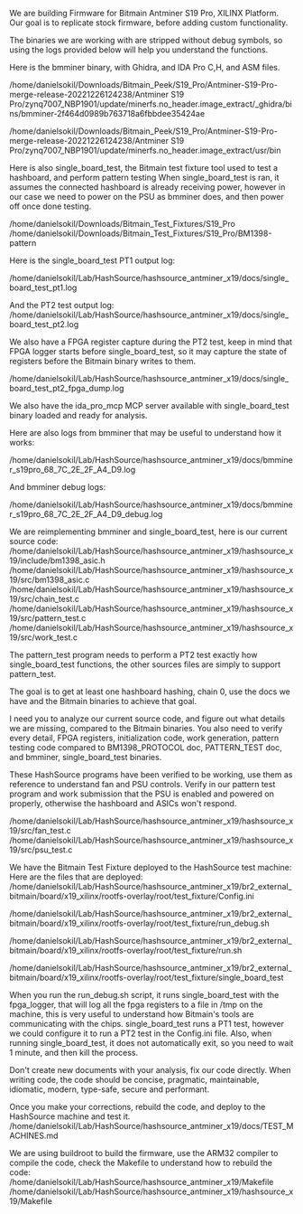 We are building Firmware for Bitmain Antminer S19 Pro, XILINX Platform. Our goal is to replicate stock firmware, before adding custom functionality.

The binaries we are working with are stripped without debug symbols, so using the logs provided below will help you understand the functions.

Here is the bmminer binary, with Ghidra, and IDA Pro C,H, and ASM files.

/home/danielsokil/Downloads/Bitmain_Peek/S19_Pro/Antminer-S19-Pro-merge-release-20221226124238/Antminer S19 Pro/zynq7007_NBP1901/update/minerfs.no_header.image_extract/\_ghidra/bins/bmminer-2f464d0989b763718a6fbbdee35424ae

/home/danielsokil/Downloads/Bitmain_Peek/S19_Pro/Antminer-S19-Pro-merge-release-20221226124238/Antminer S19 Pro/zynq7007_NBP1901/update/minerfs.no_header.image_extract/usr/bin

Here is also single_board_test, the Bitmain test fixture tool used to test a hashboard, and perform pattern testing
When single_board_test is ran, it assumes the connected hashboard is already receiving power, however in our case we need to power on the PSU as bmminer does, and then power off once done testing.

/home/danielsokil/Downloads/Bitmain_Test_Fixtures/S19_Pro
/home/danielsokil/Downloads/Bitmain_Test_Fixtures/S19_Pro/BM1398-pattern

Here is the single_board_test PT1 output log:

/home/danielsokil/Lab/HashSource/hashsource_antminer_x19/docs/single_board_test_pt1.log

And the PT2 test output log:
/home/danielsokil/Lab/HashSource/hashsource_antminer_x19/docs/single_board_test_pt2.log

We also have a FPGA register capture during the PT2 test, keep in mind that FPGA logger starts before single_board_test, so it may capture the state of registers before the Bitmain binary writes to them.

/home/danielsokil/Lab/HashSource/hashsource_antminer_x19/docs/single_board_test_pt2_fpga_dump.log

We also have the ida_pro_mcp MCP server available with single_board_test binary loaded and ready for analysis.

Here are also logs from bmminer that may be useful to understand how it works:

/home/danielsokil/Lab/HashSource/hashsource_antminer_x19/docs/bmminer_s19pro_68_7C_2E_2F_A4_D9.log

And bmminer debug logs:

/home/danielsokil/Lab/HashSource/hashsource_antminer_x19/docs/bmminer_s19pro_68_7C_2E_2F_A4_D9_debug.log

We are reimplementing bmminer and single_board_test, here is our current source code:
/home/danielsokil/Lab/HashSource/hashsource_antminer_x19/hashsource_x19/include/bm1398_asic.h
/home/danielsokil/Lab/HashSource/hashsource_antminer_x19/hashsource_x19/src/bm1398_asic.c
/home/danielsokil/Lab/HashSource/hashsource_antminer_x19/hashsource_x19/src/chain_test.c
/home/danielsokil/Lab/HashSource/hashsource_antminer_x19/hashsource_x19/src/pattern_test.c
/home/danielsokil/Lab/HashSource/hashsource_antminer_x19/hashsource_x19/src/work_test.c

The pattern_test program needs to perform a PT2 test exactly how single_board_test functions, the other sources files are simply to support pattern_test.

The goal is to get at least one hashboard hashing, chain 0, use the docs we have and the Bitmain binaries to achieve that goal.

I need you to analyze our current source code, and figure out what details we are missing, compared to the Bitmain binaries.
You also need to verify every detail, FPGA registers, initialization code, work generation, pattern testing code compared to BM1398_PROTOCOL doc, PATTERN_TEST doc, and bmminer, single_board_test binaries.

These HashSource programs have been verified to be working, use them as reference to understand fan and PSU controls.
Verify in our pattern test program and work submission that the PSU is enabled and powered on properly, otherwise the hashboard and ASICs won't respond.

/home/danielsokil/Lab/HashSource/hashsource_antminer_x19/hashsource_x19/src/fan_test.c
/home/danielsokil/Lab/HashSource/hashsource_antminer_x19/hashsource_x19/src/psu_test.c

We have the Bitmain Test Fixture deployed to the HashSource test machine:
Here are the files that are deployed:
/home/danielsokil/Lab/HashSource/hashsource_antminer_x19/br2_external_bitmain/board/x19_xilinx/rootfs-overlay/root/test_fixture/Config.ini

/home/danielsokil/Lab/HashSource/hashsource_antminer_x19/br2_external_bitmain/board/x19_xilinx/rootfs-overlay/root/test_fixture/run_debug.sh

/home/danielsokil/Lab/HashSource/hashsource_antminer_x19/br2_external_bitmain/board/x19_xilinx/rootfs-overlay/root/test_fixture/run.sh

/home/danielsokil/Lab/HashSource/hashsource_antminer_x19/br2_external_bitmain/board/x19_xilinx/rootfs-overlay/root/test_fixture/single_board_test

When you run the run_debug.sh script, it runs single_board_test with the fpga_logger, that will log all the fpga registers to a file in /tmp on the machine, this is very useful to understand how Bitmain's tools are communicating with the chips. single_board_test runs a PT1 test, however we could configure it to run a PT2 test in the Config.ini file. Also, when running single_board_test, it does not automatically exit, so you need to wait 1 minute, and then kill the process.

Don't create new documents with your analysis, fix our code directly.
When writing code, the code should be concise, pragmatic, maintainable, idiomatic, modern, type-safe, secure and performant.

Once you make your corrections, rebuild the code, and deploy to the HashSource machine and test it.
/home/danielsokil/Lab/HashSource/hashsource_antminer_x19/docs/TEST_MACHINES.md

We are using buildroot to build the firmware, use the ARM32 compiler to compile the code, check the Makefile to understand how to rebuild the code:
/home/danielsokil/Lab/HashSource/hashsource_antminer_x19/Makefile
/home/danielsokil/Lab/HashSource/hashsource_antminer_x19/hashsource_x19/Makefile
